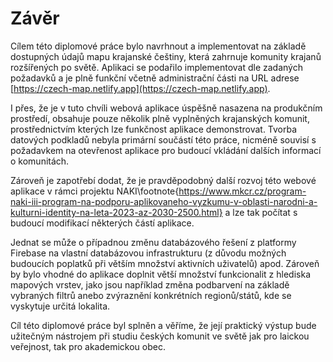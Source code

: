 # Závěr

Cílem této diplomové práce bylo navrhnout a implementovat na základě dostupných údajů mapu krajanské češtiny, která zahrnuje komunity krajanů rozšířených po světě. Aplikaci se podařilo implementovat dle zadaných požadavků a je plně funkční včetně administrační části na URL adrese [https://czech-map.netlify.app](https://czech-map.netlify.app).

I přes, že je v tuto chvíli webová aplikace úspěšně nasazena na produkčním prostředí, obsahuje pouze několik plně vyplněných krajanských komunit, prostřednictvím kterých lze funkčnost aplikace demonstrovat. Tvorba datových podkladů nebyla primární součástí této práce, nicméně souvisí s požadavkem na otevřenost aplikace pro budoucí vkládání dalších informací o komunitách.
 
Zároveň je zapotřebí dodat, že je pravděpodobný další rozvoj této webové aplikace v rámci projektu NAKI\footnote{https://www.mkcr.cz/program-naki-iii-program-na-podporu-aplikovaneho-vyzkumu-v-oblasti-narodni-a-kulturni-identity-na-leta-2023-az-2030-2500.html} a lze tak počítat s budoucí modifikací některých částí aplikace.

Jednat se může o případnou změnu databázového řešení z platformy Firebase na vlastní databázovou infrastrukturu (z důvodu možných budoucích poplatků při větším množství aktivních uživatelů) apod. Zároveň by bylo vhodné do aplikace doplnit větší množství funkcionalit z hlediska mapových vrstev, jako jsou například změna podbarvení na základě vybraných filtrů anebo zvýraznění konkrétních regionů/států, kde se vyskytuje určitá lokalita.

Cíl této diplomové práce byl splněn a věříme, že její praktický výstup bude užitečným nástrojem při studiu českých komunit ve světě jak pro laickou veřejnost, tak pro akademickou obec.